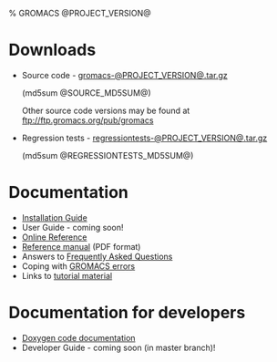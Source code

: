 % GROMACS @PROJECT_VERSION@

# Downloads

*   Source code - [gromacs-@PROJECT_VERSION@.tar.gz](gromacs-@PROJECT_VERSION@.tar.gz)

    (md5sum @SOURCE_MD5SUM@)

    Other source code versions may be found at <ftp://ftp.gromacs.org/pub/gromacs>

*   Regression tests - [regressiontests-@PROJECT_VERSION@.tar.gz](regressiontests-@PROJECT_VERSION@.tar.gz)

    (md5sum @REGRESSIONTESTS_MD5SUM@)

[/a/]: # (TODO in release-5-0 branch: consolidate at least some of the material in the Documentation links below into the new user guide, along with all of http://www.gromacs.org/Documentation/Cut-off_schemes, http://www.gromacs.org/Documentation/Acceleration_and_parallelization and http://www.gromacs.org/Documentation/Performance_checklist)

# Documentation
* [Installation Guide](install-guide.html)
* User Guide - coming soon!
* [Online Reference](online.html)
* [Reference manual](manual-@PROJECT_VERSION@.pdf) (PDF format)
* Answers to [Frequently Asked Questions](http://www.gromacs.org/Documentation/FAQs)
* Coping with [GROMACS errors](http://www.gromacs.org/Documentation/Errors)
* Links to [tutorial material](http://www.gromacs.org/Documentation/Tutorials)

# Documentation for developers
* [Doxygen code documentation](doxygen/html-user/index.xhtml)
* Developer Guide - coming soon (in master branch)!

[/b/]: # (TODO in master branch: consolidate much of the wiki material into a proper developer guide, and link to it here)
